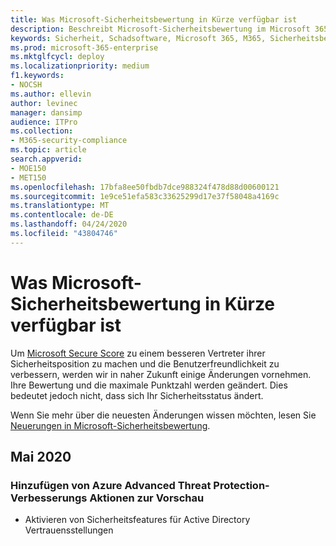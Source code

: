 ```yaml
---
title: Was Microsoft-Sicherheitsbewertung in Kürze verfügbar ist
description: Beschreibt Microsoft-Sicherheitsbewertung im Microsoft 365 Security Center, erläutert die Berechnung von Details und was Sicherheitsadministratoren erwarten dürfen.
keywords: Sicherheit, Schadsoftware, Microsoft 365, M365, Sicherheitsbewertung, Security Center, Verbesserungsmaßnahmen
ms.prod: microsoft-365-enterprise
ms.mktglfcycl: deploy
ms.localizationpriority: medium
f1.keywords:
- NOCSH
ms.author: ellevin
author: levinec
manager: dansimp
audience: ITPro
ms.collection:
- M365-security-compliance
ms.topic: article
search.appverid:
- MOE150
- MET150
ms.openlocfilehash: 17bfa8ee50fbdb7dce988324f478d88d00600121
ms.sourcegitcommit: 1e9ce51efa583c33625299d17e37f58048a4169c
ms.translationtype: MT
ms.contentlocale: de-DE
ms.lasthandoff: 04/24/2020
ms.locfileid: "43804746"
---
```

# <a name="whats-coming-in-microsoft-secure-score"></a>Was Microsoft-Sicherheitsbewertung in Kürze verfügbar ist

Um [Microsoft Secure Score](microsoft-secure-score.md) zu einem besseren Vertreter ihrer Sicherheitsposition zu machen und die Benutzerfreundlichkeit zu verbessern, werden wir in naher Zukunft einige Änderungen vornehmen. Ihre Bewertung und die maximale Punktzahl werden geändert. Dies bedeutet jedoch nicht, dass sich Ihr Sicherheitsstatus ändert.

Wenn Sie mehr über die neuesten Änderungen wissen möchten, lesen Sie [Neuerungen in Microsoft-Sicherheitsbewertung](microsoft-secure-score.md#whats-new).

## <a name="may-2020"></a>Mai 2020

### <a name="adding-azure-advanced-threat-protection-improvement-actions-to-preview"></a>Hinzufügen von Azure Advanced Threat Protection-Verbesserungs Aktionen zur Vorschau

- Aktivieren von Sicherheitsfeatures für Active Directory Vertrauensstellungen
